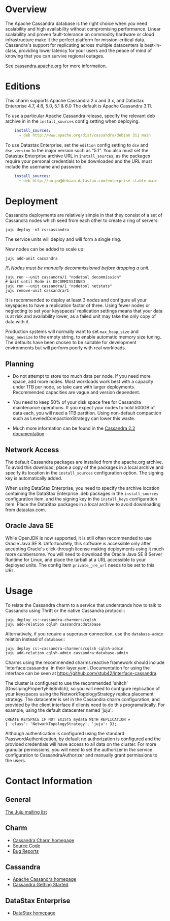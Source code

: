# Overview

The Apache Cassandra database is the right choice when you need scalability
and high availability without compromising performance. Linear scalability
and proven fault-tolerance on commodity hardware or cloud infrastructure
make it the perfect platform for mission-critical data. Cassandra's support
for replicating across multiple datacenters is best-in-class, providing lower
latency for your users and the peace of mind of knowing that you can survive
regional outages.

See [cassandra.apache.org](http://cassandra.apache.org) for more information.


# Editions

This charm supports Apache Cassandra 2.x and 3.x, and Datastax
Enterprise 4.7, 4.8, 5.0, 5.1 & 6.0 The default is Apache Cassandra 3.11.

To use a particular Apache Cassandra release, specify the relevant
deb archive in in the `install_sources` config setting when deploying.

```yaml
    install_sources:
      - deb http://www.apache.org/dist/cassandra/debian 311 main
```

To use Datastax Enterprise, set the `edition` config setting to `dse`
and `dse_version` to the major version such as "5.1". You also must set the
Datastax Enterprise archive URL in `install_sources`, as the packages require
your personal credentials to be downloaded and the URL must include the username
and password.

```yaml
    install_sources:
      - deb http://un:pw@debian.datastax.com/enterprise stable main
```


# Deployment

Cassandra deployments are relatively simple in that they consist of a set of
Cassandra nodes which seed from each other to create a ring of servers:
    
    juju deploy -n3 cs:cassandra

The service units will deploy and will form a single ring.

New nodes can be added to scale up:

    juju add-unit cassandra


/!\ *Nodes must be manually decommissioned before dropping a unit.*

    juju run --unit cassandra/1 "nodetool decommission"
    # Wait until Mode is DECOMMISSIONED
    juju run --unit cassandra/1 "nodetool netstats"
    juju remove-unit cassandra/1

It is recommended to deploy at least 3 nodes and configure all your
keyspaces to have a replication factor of three. Using fewer nodes or
neglecting to set your keyspaces' replication settings means that your
data is at risk and availability lower, as a failed unit may take the
only copy of data with it.

Production systems will normally want to set `max_heap_size` and
`heap_newsize` to the empty string, to enable automatic memory size
tuning. The defaults have been chosen to be suitable for development
environments but will perform poorly with real workloads.


## Planning

- Do not attempt to store too much data per node. If you need more space,
  add more nodes. Most workloads work best with a capacity under 1TB
  per node, so take care with larger deployments. Recommended capacities
  are vague and version dependent.  

- You need to keep 50% of your disk space free for Cassandra maintenance
  operations. If you expect your nodes to hold 500GB of data each, you
  will need a 1TB partition. Using non-default compaction such as
  LeveledCompactionStrategy can lower this waste.

- Much more information can be found in the [Cassandra 2.2 documentation](http://docs.datastax.com/en/cassandra/2.2/cassandra/planning/planPlanningAbout.html)


## Network Access

The default Cassandra packages are installed from the apache.org
archive. To avoid this download, place a copy of the packages in a local
archive and specify its location in the `install_sources` configuration
option. The signing key is automatically added.

When using DataStax Enterprise, you need to specify the archive location
containing the DataStax Enterprise .deb packages in the
`install_sources` configuration item, and the signing key in the
`install_keys` configuration item. Place the DataStax packages in a
local archive to avoid downloading from datastax.com.


## Oracle Java SE

While OpenJDK is now supported, it is still often recommended to use
Oracle Java SE 8. Unfortunately, this software is accessible only
after accepting Oracle's click-through license making deployments
using it much more cumbersome. You will need to download the Oracle
Java SE 8 Server Runtime for Linux, and place the tarball at a URL
accessible to your deployed units. The config item `private_jre_url`
needs to be set to this URL.


# Usage

To relate the Cassandra charm to a service that understands how to talk to
Cassandra using Thrift or the native Cassandra protocol::

    juju deploy cs:~cassandra-charmers/cqlsh
    juju add-relation cqlsh cassandra:database


Alternatively, if you require a superuser connection, use the
`database-admin` relation instead of `database`::

    juju deploy cs:~cassandra-charmers/cqlsh cqlsh-admin
    juju add-relation cqlsh-admin cassandra:database-admin

Charms using the recommended charms.reactive framework should include
'interface:cassandra' in their layer.yaml. Documentation for using the
interface can be seen at https://github.com/stub42/interface-cassandra.

The cluster is configured to use the recommended 'snitch'
(GossipingPropertyFileSnitch), so you will need to configure replication of
your keyspaces using the NetworkTopologyStrategy replica placement strategy.
The datacenter is set in the Cassandra charm configuration, and provided
by the client interface if clients need to do this programatically. For
example, using the default datacenter named 'juju':

    CREATE KEYSPACE IF NOT EXISTS mydata WITH REPLICATION =
    { 'class': 'NetworkTopologyStrategy', 'juju': 3};


Although authentication is configured using the standard
PasswordAuthentication, by default no authorization is configured
and the provided credentials will have access to all data on the cluster.
For more granular permissions, you will need to set the authorizer
in the service configuration to CassandraAuthorizer and manually grant
permissions to the users.


# Contact Information

## General

[The Juju mailing list](https://lists.ubuntu.com/mailman/listinfo/juju)

## Charm

- [Cassandra Charm homepage](https://launchpad.net/cassandra-charm/)
- [Source Code](https://code.launchpad.net/~cassandra-charmers/cassandra-charm/+git/cassandra-charm)
- [Bug Reports](https://bugs.launchpad.net/cassandra-charm/)

## Cassandra

- [Apache Cassandra homepage](http://cassandra.apache.org/)
- [Cassandra Getting Started](http://wiki.apache.org/cassandra/GettingStarted)

## DataStax Enterprise

- [DataStax homepage](https://www.datastax.com)
